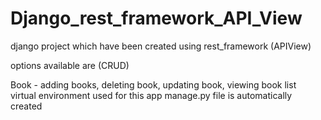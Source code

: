 # Django_rest_framework_API_View

django project which have been created using rest_framework (APIView)

options available are (CRUD)

Book - adding books, deleting book, updating book, viewing book list  
 virtual environment used for this app
 manage.py file is automatically created
